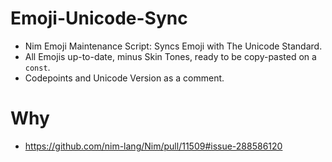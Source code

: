 # Emoji-Unicode-Sync

- Nim Emoji Maintenance Script: Syncs Emoji with The Unicode Standard.
- All Emojis up-to-date, minus Skin Tones, ready to be copy-pasted on a `const`.
- Codepoints and Unicode Version as a comment.


# Why

- https://github.com/nim-lang/Nim/pull/11509#issue-288586120
